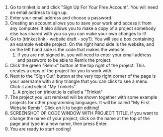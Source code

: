 1. Go to trinket.io and click "Sign Up For Your Free Account". You will need an email address to sign up. 
2. Enter your email address and choose a password.
3. Creating an account allows you to save your work and access it from any computer. It also allows you to make a copy of a project somebody else has shared with you so you can make your own changes to it!
4. Go to \(trinket link - website draft - soy?\). You will see a box containing an example website project. On the right hand side is the website, and on the left hand side is the code that makes the website.
   1. If you are not signed in, you will need to enter your email address and password to be able to Remix the project.
5. Click the green "Remix" button at the top right of the project. This creates a copy of the project for you to work with. 
6. Next to the "Sign Out" button at the very top right corner of the page is your username with a tiny triangle that you can click to see a menu. Click it and select "My Trinkets".
   1. A project on trinket.io is called a "Trinket"
7. The project you just remixed will be shown together with some example projects for other programming languages. It will be called "My First Website Remix". Click on it to begin editing!
8. SCREENSHOT OF CODE WINDOW WITH PROJECT TITLE. If you want to change the name of your project, click on the name at the top of the page and type in a new name, then press Enter.
9. You are ready to start coding!



